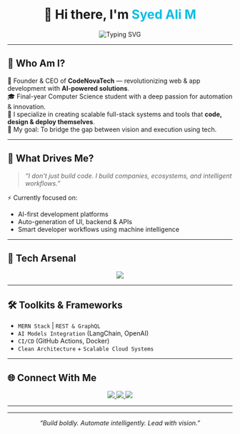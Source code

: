 <h1 align="center">👋 Hi there, I'm <span style="color:#0abde3;">Syed Ali M</span></h1>

<p align="center">
  <img src="https://readme-typing-svg.herokuapp.com?font=Fira+Code&size=22&duration=3000&pause=1000&color=00ADB5&center=true&vCenter=true&width=435&lines=Founder+%26+CEO+of+CodeNovaTech;AI+Automation+Strategist;Full-Stack+Developer;Tech+with+Purpose+%7C+Impact+with+Code" alt="Typing SVG" />
</p>

---

## 🚀 Who Am I?

🌟 Founder & CEO of <strong>CodeNovaTech</strong> — revolutionizing web & app development with **AI-powered solutions**.  
🎓 Final-year Computer Science student with a deep passion for automation & innovation.  
💼 I specialize in creating scalable full-stack systems and tools that **code, design & deploy themselves**.  
🎯 My goal: To bridge the gap between vision and execution using tech.

---

## 🔭 What Drives Me?

> *“I don't just build code. I build companies, ecosystems, and intelligent workflows.”*

⚡ Currently focused on:
- AI-first development platforms  
- Auto-generation of UI, backend & APIs  
- Smart developer workflows using machine intelligence  

---

## 🧠 Tech Arsenal

<p align="center">
  <img src="https://skillicons.dev/icons?i=html,css,js,react,nodejs,python,mongodb,docker,git,vscode,figma" />
</p>

---

## 🛠️ Toolkits & Frameworks

- `MERN Stack` | `REST & GraphQL`  
- `AI Models Integration` (LangChain, OpenAI)  
- `CI/CD` (GitHub Actions, Docker)  
- `Clean Architecture` + `Scalable Cloud Systems`

---

## 🌐 Connect With Me

<p align="center">
  <a href="https://linkedin.com/in/syedalim" target="_blank">
    <img src="https://img.shields.io/badge/-LinkedIn-0077B5?style=for-the-badge&logo=linkedin&logoColor=white"/>
  </a>
  <a href="mailto:syedsyed3777@gmail.com" target="_blank">
    <img src="https://img.shields.io/badge/-Gmail-D14836?style=for-the-badge&logo=gmail&logoColor=white"/>
  </a>
  <a href="https://github.com/syedalim1" target="_blank">
    <img src="https://img.shields.io/badge/-GitHub-000?style=for-the-badge&logo=github&logoColor=white"/>
  </a>
</p>

---



---

<p align="center"><i>“Build boldly. Automate intelligently. Lead with vision.”</i></p>

